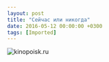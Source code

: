 ```yaml
---
layout: post
title: "Сейчас или никогда"
date: 2016-05-12 00:00:00 +0300
tags: [Imported]
---
```


![kinopoisk.ru](https://vlaim.s3.amazonaws.com/uploads/2016/05/637185.jpg)